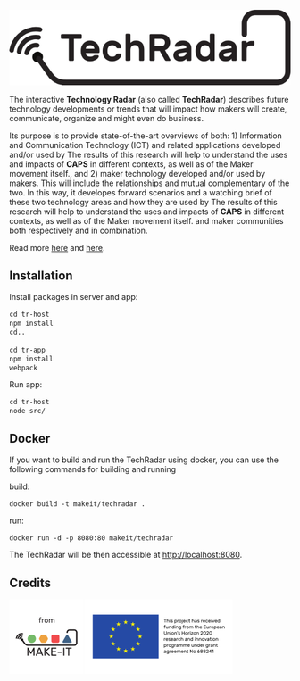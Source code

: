 ![](tr-app/img/techradar_logo_100.png)

The interactive <strong>Technology Radar</strong> (also called <strong>TechRadar</strong>) describes future technology developments or trends that will impact how makers will create, communicate, organize and might even do business.

Its purpose is to provide state-of-the-art overviews of both: 1) Information and Communication Technology (ICT) and related applications developed and/or used by The results of this research will help to understand the uses and impacts of <strong>CAPS</strong> in different contexts, as well as of the Maker movement itself., and 2) maker technology developed and/or used by makers. This will include the relationships and mutual complementary of the two. In this way, it developes forward scenarios and a watching brief of these two technology areas and how they are used by The results of this research will help to understand the uses and impacts of <strong>CAPS</strong> in different contexts, as well as of the Maker movement itself. and maker communities both respectively and in combination.

Read more [here](http://make-it.io/deliverables/d5-1-report-on-mapping-of-ict-and-maker-technology-and-its-use/) and [here](http://make-it.io/deliverables/d5-2-report-on-forward-scenarios-of-technology-developments-and-technology-use/).

## Installation

Install packages in server and app:

```
cd tr-host
npm install
cd..

cd tr-app
npm install
webpack
```

Run app:

```
cd tr-host
node src/
```

## Docker

If you want to build and run the TechRadar using docker, you can use the following commands for building and running

build:
```
docker build -t makeit/techradar .
```

run:
```
docker run -d -p 8080:80 makeit/techradar
```

The TechRadar will be then accessible at [http://localhost:8080](http://localhost:8080).


## Credits

[![](tr-app/img/from_30.png)](https://ec.europa.eu/digital-agenda/en/news/22-new-caps-projects-horizon-2020)
